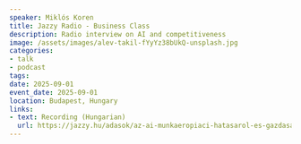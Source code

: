 ```yaml
---
speaker: Miklós Koren
title: Jazzy Radio - Business Class
description: Radio interview on AI and competitiveness
image: /assets/images/alev-takil-fYyYz38bUkQ-unsplash.jpg
categories:
- talk
- podcast
tags:
date: 2025-09-01
event_date: 2025-09-01
location: Budapest, Hungary
links: 
- text: Recording (Hungarian)
  url: https://jazzy.hu/adasok/az-ai-munkaeropiaci-hatasarol-es-gazdasagi-aspektusairol-kerdeztuk-koren-miklos-kozgazdaszt-a-ceu-professzorat
---
```


